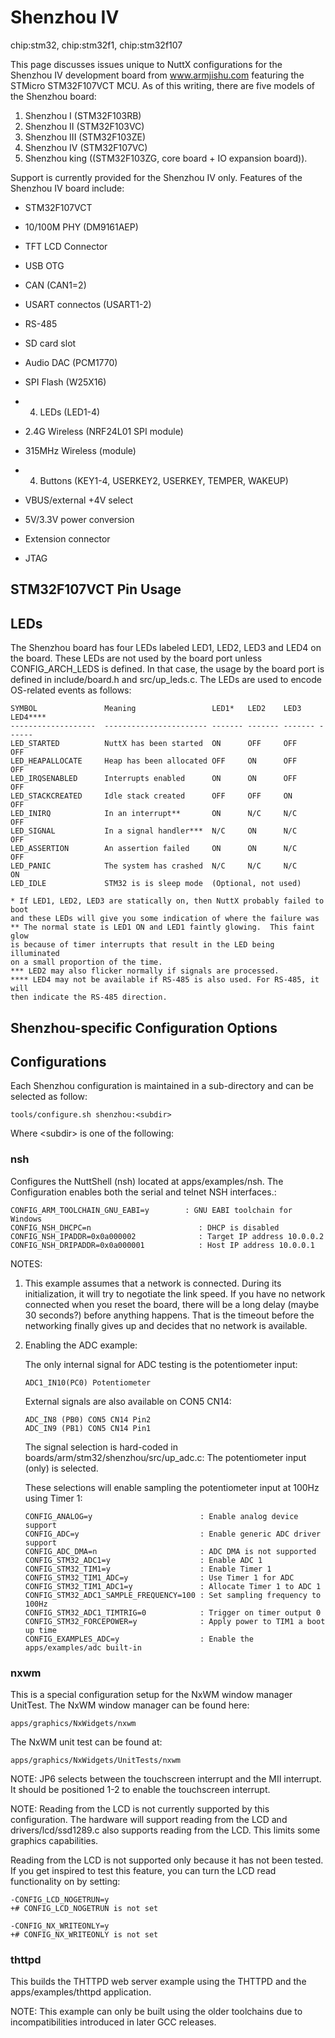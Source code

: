 # Shenzhou IV

<div class="tags">

chip:stm32, chip:stm32f1, chip:stm32f107

</div>

This page discusses issues unique to NuttX configurations for the
Shenzhou IV development board from www.armjishu.com featuring the
STMicro STM32F107VCT MCU. As of this writing, there are five models of
the Shenzhou board:

1.  Shenzhou I (STM32F103RB)
2.  Shenzhou II (STM32F103VC)
3.  Shenzhou III (STM32F103ZE)
4.  Shenzhou IV (STM32F107VC)
5.  Shenzhou king ((STM32F103ZG, core board + IO expansion board)).

Support is currently provided for the Shenzhou IV only. Features of the
Shenzhou IV board include:

  - STM32F107VCT

  - 10/100M PHY (DM9161AEP)

  - TFT LCD Connector

  - USB OTG

  - CAN (CAN1=2)

  - USART connectos (USART1-2)

  - RS-485

  - SD card slot

  - Audio DAC (PCM1770)

  - SPI Flash (W25X16)

  - 4)  LEDs (LED1-4)

  - 2.4G Wireless (NRF24L01 SPI module)

  - 315MHz Wireless (module)

  - 4)  Buttons (KEY1-4, USERKEY2, USERKEY, TEMPER, WAKEUP)

  - VBUS/external +4V select

  - 5V/3.3V power conversion

  - Extension connector

  - JTAG

## STM32F107VCT Pin Usage

## LEDs

The Shenzhou board has four LEDs labeled LED1, LED2, LED3 and LED4 on
the board. These LEDs are not used by the board port unless
CONFIG\_ARCH\_LEDS is defined. In that case, the usage by the board port
is defined in include/board.h and src/up\_leds.c. The LEDs are used to
encode OS-related events as follows:

    SYMBOL               Meaning                 LED1*   LED2    LED3    LED4****
    -------------------  ----------------------- ------- ------- ------- ------
    LED_STARTED          NuttX has been started  ON      OFF     OFF     OFF
    LED_HEAPALLOCATE     Heap has been allocated OFF     ON      OFF     OFF
    LED_IRQSENABLED      Interrupts enabled      ON      ON      OFF     OFF
    LED_STACKCREATED     Idle stack created      OFF     OFF     ON      OFF
    LED_INIRQ            In an interrupt**       ON      N/C     N/C     OFF
    LED_SIGNAL           In a signal handler***  N/C     ON      N/C     OFF
    LED_ASSERTION        An assertion failed     ON      ON      N/C     OFF
    LED_PANIC            The system has crashed  N/C     N/C     N/C     ON
    LED_IDLE             STM32 is is sleep mode  (Optional, not used)
    
    * If LED1, LED2, LED3 are statically on, then NuttX probably failed to boot
    and these LEDs will give you some indication of where the failure was
    ** The normal state is LED1 ON and LED1 faintly glowing.  This faint glow
    is because of timer interrupts that result in the LED being illuminated
    on a small proportion of the time.
    *** LED2 may also flicker normally if signals are processed.
    **** LED4 may not be available if RS-485 is also used. For RS-485, it will
    then indicate the RS-485 direction.

## Shenzhou-specific Configuration Options

## Configurations

Each Shenzhou configuration is maintained in a sub-directory and can be
selected as follow:

    tools/configure.sh shenzhou:<subdir>

Where \<subdir\> is one of the following:

### nsh

Configures the NuttShell (nsh) located at apps/examples/nsh. The
Configuration enables both the serial and telnet NSH interfaces.:

    CONFIG_ARM_TOOLCHAIN_GNU_EABI=y        : GNU EABI toolchain for Windows
    CONFIG_NSH_DHCPC=n                        : DHCP is disabled
    CONFIG_NSH_IPADDR=0x0a000002              : Target IP address 10.0.0.2
    CONFIG_NSH_DRIPADDR=0x0a000001            : Host IP address 10.0.0.1

NOTES:

1.  This example assumes that a network is connected. During its
    initialization, it will try to negotiate the link speed. If you have
    no network connected when you reset the board, there will be a long
    delay (maybe 30 seconds?) before anything happens. That is the
    timeout before the networking finally gives up and decides that no
    network is available.

2.  Enabling the ADC example:
    
    The only internal signal for ADC testing is the potentiometer input:
    
        ADC1_IN10(PC0) Potentiometer
    
    External signals are also available on CON5 CN14:
    
        ADC_IN8 (PB0) CON5 CN14 Pin2
        ADC_IN9 (PB1) CON5 CN14 Pin1
    
    The signal selection is hard-coded in
    boards/arm/stm32/shenzhou/src/up\_adc.c: The potentiometer input
    (only) is selected.
    
    These selections will enable sampling the potentiometer input at
    100Hz using Timer 1:
    
        CONFIG_ANALOG=y                        : Enable analog device support
        CONFIG_ADC=y                           : Enable generic ADC driver support
        CONFIG_ADC_DMA=n                       : ADC DMA is not supported
        CONFIG_STM32_ADC1=y                    : Enable ADC 1
        CONFIG_STM32_TIM1=y                    : Enable Timer 1
        CONFIG_STM32_TIM1_ADC=y                : Use Timer 1 for ADC
        CONFIG_STM32_TIM1_ADC1=y               : Allocate Timer 1 to ADC 1
        CONFIG_STM32_ADC1_SAMPLE_FREQUENCY=100 : Set sampling frequency to 100Hz
        CONFIG_STM32_ADC1_TIMTRIG=0            : Trigger on timer output 0
        CONFIG_STM32_FORCEPOWER=y              : Apply power to TIM1 a boot up time
        CONFIG_EXAMPLES_ADC=y                  : Enable the apps/examples/adc built-in

### nxwm

This is a special configuration setup for the NxWM window manager
UnitTest. The NxWM window manager can be found here:

    apps/graphics/NxWidgets/nxwm

The NxWM unit test can be found at:

    apps/graphics/NxWidgets/UnitTests/nxwm

NOTE: JP6 selects between the touchscreen interrupt and the MII
interrupt. It should be positioned 1-2 to enable the touchscreen
interrupt.

NOTE: Reading from the LCD is not currently supported by this
configuration. The hardware will support reading from the LCD and
drivers/lcd/ssd1289.c also supports reading from the LCD. This limits
some graphics capabilities.

Reading from the LCD is not supported only because it has not been
tested. If you get inspired to test this feature, you can turn the LCD
read functionality on by setting:

    -CONFIG_LCD_NOGETRUN=y
    +# CONFIG_LCD_NOGETRUN is not set
    
    -CONFIG_NX_WRITEONLY=y
    +# CONFIG_NX_WRITEONLY is not set

### thttpd

This builds the THTTPD web server example using the THTTPD and the
apps/examples/thttpd application.

NOTE: This example can only be built using the older toolchains due to
incompatibilities introduced in later GCC releases.
